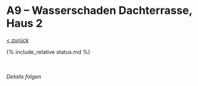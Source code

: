 # A9 &ndash; Wasserschaden Dachterrasse, Haus 2

_[&lt; zurück](../../index.md)_

{% include_relative status.md %}

<br/><br/>
_Details folgen_
